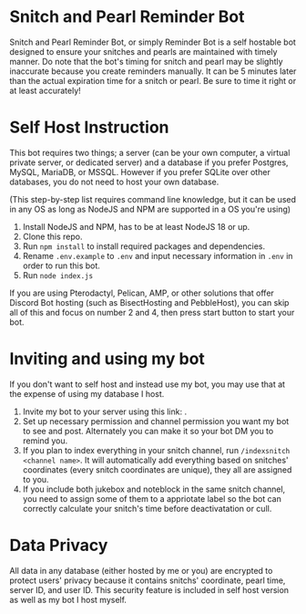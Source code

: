 # Snitch and Pearl Reminder Bot

Snitch and Pearl Reminder Bot, or simply Reminder Bot is a self hostable bot designed to ensure your snitches and pearls are maintained with timely manner. Do note that the bot's timing for snitch and pearl may be slightly inaccurate because you create reminders manually. It can be 5 minutes later than the actual expiration time for a snitch or pearl. Be sure to time it right or at least accurately!

# Self Host Instruction
This bot requires two things; a server (can be your own computer, a virtual private server, or dedicated server) and a database if you prefer Postgres, MySQL, MariaDB, or MSSQL. However if you prefer SQLite over other databases, you do not need to host your own database.

(This step-by-step list requires command line knowledge, but it can be used in any OS as long as NodeJS and NPM are supported in a OS you're using)
1. Install NodeJS and NPM, has to be at least NodeJS 18 or up.
2. Clone this repo.
3. Run `npm install` to install required packages and dependencies.
4. Rename `.env.example` to `.env` and input necessary information in `.env` in order to run this bot.
5. Run `node index.js`

If you are using Pterodactyl, Pelican, AMP, or other solutions that offer Discord Bot hosting (such as BisectHosting and PebbleHost), you can skip all of this and focus on number 2 and 4, then press start button to start your bot.

# Inviting and using my bot
If you don't want to self host and instead use my bot, you may use that at the expense of using my database I host.

1. Invite my bot to your server using this link: <link>.
2. Set up necessary permission and channel permission you want my bot to see and post. Alternately you can make it so your bot DM you to remind you.
3. If you plan to index everything in your snitch channel, run `/indexsnitch <channel name>`. It will automatically add everything based on snitches' coordinates (every snitch coordinates are unique), they all are assigned to you.
4. If you include both jukebox and noteblock in the same snitch channel, you need to assign some of them to a appriotate label so the bot can correctly calculate your snitch's time before deactivatation or cull.

# Data Privacy
All data in any database (either hosted by me or you) are encrypted to protect users' privacy because it contains snitchs' coordinate, pearl time, server ID, and user ID. This security feature is included in self host version as well as my bot I host myself.
